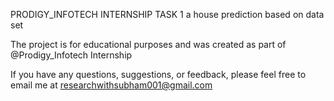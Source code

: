 PRODIGY_INFOTECH INTERNSHIP
TASK 1
a house prediction based on data set

The project is for educational purposes and was created as part of @Prodigy_Infotech Internship

If you have any questions, suggestions, or feedback, please feel free to email me at researchwithsubham001@gmail.com
